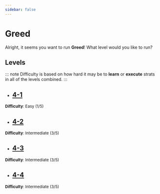 ```yaml
---
sidebar: false
---
```


# Greed

Alright, it seems you want to run **Greed**! What level would you like to run?

## Levels
::: note
Difficulty is based on how hard it may be to **learn** or **execute** strats in all of the levels combined.
:::

- ## [4-1](/any/4-greed/any-4-1.md)
<font size="2">
    <b>Difficulty</b>: Easy (1/5)
</font>

- ## [4-2](/any/4-greed/any-4-2.md)
<font size="2">
    <b>Difficulty</b>: Intermediate (3/5)
</font>

- ## [4-3](/any/4-greed/any-4-3.md)
<font size="2">
    <b>Difficulty</b>: Intermediate (3/5)
</font>

- ## [4-4](/any/4-greed/any-4-4.md)
<font size="2">
    <b>Difficulty</b>: Intermediate (3/5)
</font>